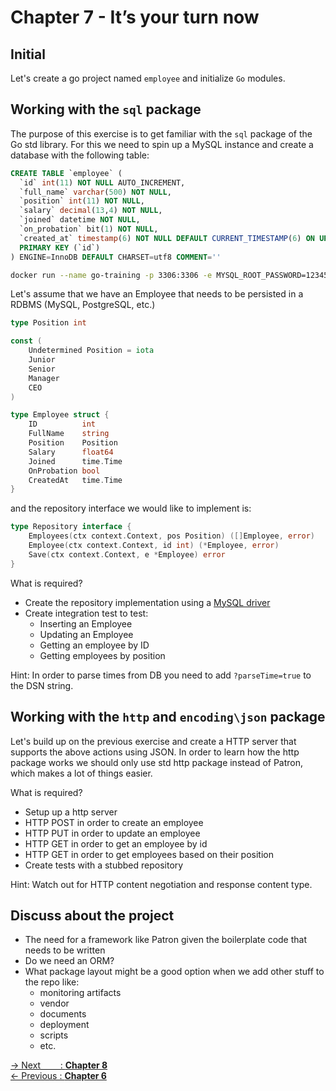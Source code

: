 # Chapter 7 - It’s your turn now

## Initial

Let's create a go project named `employee` and initialize `Go` modules.

## Working with the `sql` package

The purpose of this exercise is to get familiar with the `sql` package of the Go std library.
For this we need to spin up a MySQL instance and create a database with the following table:

```sql
CREATE TABLE `employee` (
  `id` int(11) NOT NULL AUTO_INCREMENT,
  `full_name` varchar(500) NOT NULL,
  `position` int(11) NOT NULL,
  `salary` decimal(13,4) NOT NULL,
  `joined` datetime NOT NULL,
  `on_probation` bit(1) NOT NULL,
  `created_at` timestamp(6) NOT NULL DEFAULT CURRENT_TIMESTAMP(6) ON UPDATE CURRENT_TIMESTAMP(6),
  PRIMARY KEY (`id`)
) ENGINE=InnoDB DEFAULT CHARSET=utf8 COMMENT=''
```

```bash
docker run --name go-training -p 3306:3306 -e MYSQL_ROOT_PASSWORD=123456 -d mysql:5.7
```

Let's assume that we have an Employee that needs to be persisted in a RDBMS (MySQL, PostgreSQL, etc.)

```go
type Position int

const (
    Undetermined Position = iota
    Junior
    Senior
    Manager
    CEO
)

type Employee struct {
    ID          int
    FullName    string
    Position    Position
    Salary      float64
    Joined      time.Time
    OnProbation bool
    CreatedAt   time.Time
}
```

and the repository interface we would like to implement is:

```go
type Repository interface {
    Employees(ctx context.Context, pos Position) ([]Employee, error)
    Employee(ctx context.Context, id int) (*Employee, error)
    Save(ctx context.Context, e *Employee) error
}
```

What is required?

- Create the repository implementation using a [MySQL driver](https://github.com/go-sql-driver/mysql)
- Create integration test to test:
  - Inserting an Employee
  - Updating an Employee
  - Getting an employee by ID
  - Getting employees by position

Hint: In order to parse times from DB you need to add `?parseTime=true` to the DSN string.

## Working with the `http` and `encoding\json` package

Let's build up on the previous exercise and create a HTTP server that supports the above actions using JSON.
In order to learn how the http package works we should only use std http package instead of Patron, which makes a lot of things easier.

What is required?

- Setup up a http server
- HTTP POST in order to create an employee
- HTTP PUT in order to update an employee
- HTTP GET in order to get an employee by id
- HTTP GET in order to get employees based on their position
- Create tests with a stubbed repository

Hint: Watch out for HTTP content negotiation and response content type.

## Discuss about the project

- The need for a framework like Patron given the boilerplate code that needs to be written
- Do we need an ORM?
- What package layout might be a good option when we add other stuff to the repo like:
  - monitoring artifacts
  - vendor
  - documents
  - deployment
  - scripts
  - etc.

[-> Next&nbsp;&nbsp;&nbsp;&nbsp;&nbsp;&nbsp;&nbsp;&nbsp;: **Chapter 8**](../chapter8/README.md)<br>
[<- Previous&nbsp;: **Chapter 6**](../chapter6/README.md)